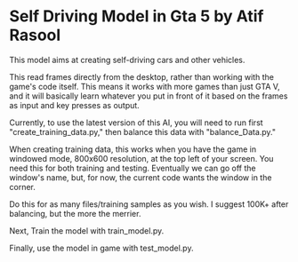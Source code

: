 # Self Driving Model in Gta 5 by Atif Rasool

This model aims at creating self-driving cars and other vehicles.

This read frames directly from the desktop, rather than working with the game's code itself. 
This means it works with more games than just GTA V, and it will basically learn whatever you put in front of it based on the frames as input and key presses as output.

Currently, to use the latest version of this AI, you will need to run first "create_training_data.py," then balance this data with "balance_Data.py."

When creating training data, this works when you have the game in windowed mode, 800x600 resolution, at the top left of your screen. 
You need this for both training and testing. 
Eventually we can go off the window's name, but, for now, the current code wants the window in the corner.

Do this for as many files/training samples as you wish. 
I suggest 100K+ after balancing, but the more the merrier.

Next, Train the model with train_model.py.

Finally, use the model in game with test_model.py.
